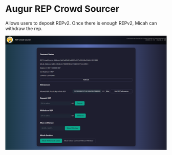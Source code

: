 # Augur REP Crowd Sourcer

Allows users to deposit REPv2. Once there is enough REPv2, Micah can withdraw the rep.

![](/screenshot.png "Sceenshot")

